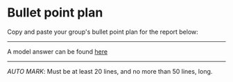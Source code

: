 # Bullet point plan

Copy and paste your group's bullet point plan for the report below:

----

A model answer can be found [here](eg-bullet.md)

----

_AUTO MARK_: Must be at least 20 lines, and no more than 50 lines, long.
